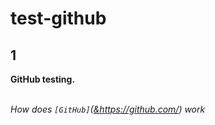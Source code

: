 # test-github
  
## 1

**GitHub testing.**

<br> _How does `[GitHub]`([&](https://github.com/)https://github.com/) work_
